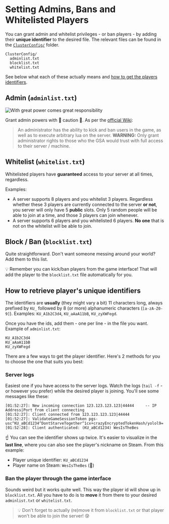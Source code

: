 # Setting Admins, Bans and Whitelisted Players

You can grant admin and whitelist privileges - or ban players - by adding their **unique identifier** to the desired file. The relevant files can be found in the [`ClusterConfig/`](./ClusterConfig-example) folder.

```text
ClusterConfig/
  adminlist.txt
  blocklist.txt
  whitelist.txt
```

See below what each of these actually means and [how to get the players identifiers](#how-to-retrieve-players-unique-identifiers).

## Admin (`adminlist.txt`)

![With great power comes great responsibility](https://media1.tenor.com/images/4c3b395bb7e3b40b780ac97f287b6ab3/tenor.gif)

Grant admin powers with :rotating_light: caution :rotating_light:. As per the [official Wiki](http://dontstarve.wikia.com/wiki/Guides/Don%E2%80%99t_Starve_Together_Dedicated_Servers#Administration):

> An administrator has the ability to kick and ban users in the game, as well as to execute arbitrary lua on the server.
> **WARNING:** Only grant administrator rights to those who the GSA would trust with full access to their server / machine.

## Whitelist (`whitelist.txt`)

Whitelisted players have **guaranteed** access to your server at all times, regardless.

Examples:

* A server supports 8 players and you whitelist 3 players. Regardless whether these 3 players are currently connected to the server **or not**, you server will only have 5 **public** slots. Only 5 random people will be able to join at a time, and those 3 players can join whenever.
* A server supports 6 players and you whitelisted 6 players. **No one** that is not on the whitelist will be able to join.

## Block / Ban (`blocklist.txt`)

Quite straightforward. Don't want someone messing around your world? Add them to this list.

:bulb: Remember you can kick/ban players from the game interface! That will add the player to the `blocklist.txt` file automatically for you.

## How to retrieve player's unique identifiers

The identifiers are **usually** (they might vary a bit) 11 characters long, always prefixed by `KU_` followed by 8 (or more) alphanumeric characters (`[a-zA-Z0-9]`). Examples: `KU_A1b2C3d4`, `KU_aAaA11bB`, `KU_zyXWFegd`.

Once you have the ids, add them - one per line - in the file you want. Example of `adminlist.txt`:

```text
KU_A1b2C3d4
KU_aAaA11bB
KU_zyXWFegd
```

There are a few ways to get the player identifier. Here's 2 methods for you to choose the one that suits you best:

### Server logs

Easiest one if you have access to the server logs. Watch the logs (`tail -f` - or however you prefer) while the desired player is joining. You'll see some messages like these:

```text
[01:52:27]: New incoming connection 123.123.123.123|44444     -- IP Address|Port from client connecting
[01:52:27]: Client connected from 123.123.123.123|44444
[01:52:27]: ValidateGameSessionToken pgs-usc^KU_aBCd1234^DontStarveTogether^1cx+crazyEncryptedTokenHash/yolol9=
[01:52:28]: Client authenticated: (KU_aBCd1234) WesIsTheBes
```

:point_up: You can see the identifier shows up twice. It's easier to visualize in the **last line**, where you can also see the player's nickname on Steam. From this example:

* Player unique identifier: `KU_aBCd1234`
* Player name on Steam: `WesIsTheBes` (:thinking:)

### Ban the player through the game interface

Sounds weird but it works quite well. This way the player id will show up in `blocklist.txt`. All you have to do is to **move** it from there to your desired `adminlist.txt` or `whitelist.txt`.

> :bulb: Don't forget to actually (re)move it from `blocklist.txt` or that player won't be able to join the server! :cold_sweat:
